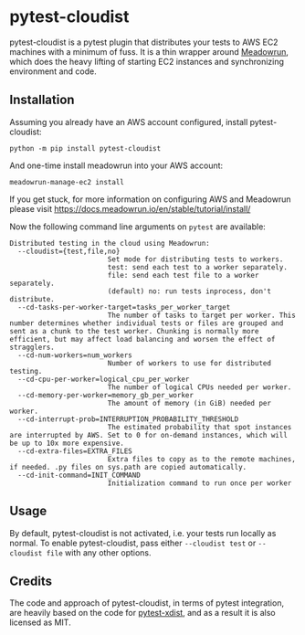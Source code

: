 # pytest-cloudist

pytest-cloudist is a pytest plugin that distributes your tests to AWS EC2 machines with a minimum of fuss. It is a thin wrapper around [Meadowrun](https://meadowrun.io), which does the heavy lifting of starting EC2 instances and synchronizing environment and code.

## Installation

Assuming you already have an AWS account configured, install pytest-cloudist:

```
python -m pip install pytest-cloudist
```

And one-time install meadowrun into your AWS account:

```
meadowrun-manage-ec2 install
```

If you get stuck, for more information on configuring AWS and Meadowrun please visit https://docs.meadowrun.io/en/stable/tutorial/install/

Now the following command line arguments on `pytest` are available:

```
Distributed testing in the cloud using Meadowrun:
  --cloudist={test,file,no}
                        Set mode for distributing tests to workers.
                        test: send each test to a worker separately.
                        file: send each test file to a worker separately.
                        (default) no: run tests inprocess, don't distribute.
  --cd-tasks-per-worker-target=tasks_per_worker_target
                        The number of tasks to target per worker. This number determines whether individual tests or files are grouped and sent as a chunk to the test worker. Chunking is normally more efficient, but may affect load balancing and worsen the effect of stragglers.
  --cd-num-workers=num_workers
                        Number of workers to use for distributed testing.
  --cd-cpu-per-worker=logical_cpu_per_worker
                        The number of logical CPUs needed per worker.
  --cd-memory-per-worker=memory_gb_per_worker
                        The amount of memory (in GiB) needed per worker.
  --cd-interrupt-prob=INTERRUPTION_PROBABILITY_THRESHOLD
                        The estimated probability that spot instances are interrupted by AWS. Set to 0 for on-demand instances, which will be up to 10x more expensive.
  --cd-extra-files=EXTRA_FILES
                        Extra files to copy as to the remote machines, if needed. .py files on sys.path are copied automatically.
  --cd-init-command=INIT_COMMAND
                        Initialization command to run once per worker
```

## Usage

By default, pytest-cloudist is not activated, i.e. your tests run locally as normal. To enable pytest-cloudist, pass either `--cloudist test` or `--cloudist file` with any other options.

## Credits

The code and approach of pytest-cloudist, in terms of pytest integration, are heavily based on the code for [pytest-xdist](https://github.com/pytest-dev/pytest-xdist), and as a result it is also licensed as MIT.

